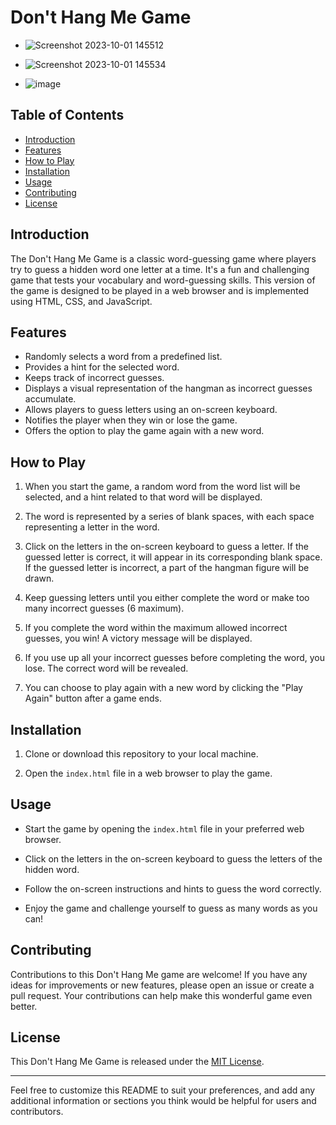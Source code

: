 # Don't Hang Me Game
- ![Screenshot 2023-10-01 145512](https://github.com/YawBoah/Don-t-hang-me-game/assets/126890146/9110ba0a-7e2b-44f0-8019-d2d09c00782b)


- ![Screenshot 2023-10-01 145534](https://github.com/YawBoah/Don-t-hang-me-game/assets/126890146/6b54003e-9efd-4cc1-a351-c50695d7b31a)


- ![image](https://github.com/YawBoah/Don-t-hang-me-game/assets/126890146/7c5b8e67-d84e-44b1-91a3-9eec0e6f00eb)

## Table of Contents
- [Introduction](#introduction)
- [Features](#features)
- [How to Play](#how-to-play)
- [Installation](#installation)
- [Usage](#usage)
- [Contributing](#contributing)
- [License](#license)

## Introduction

The Don't Hang Me Game is a classic word-guessing game where players try to guess a hidden word one letter at a time. It's a fun and challenging game that tests your vocabulary and word-guessing skills. This version of the game is designed to be played in a web browser and is implemented using HTML, CSS, and JavaScript.

## Features

- Randomly selects a word from a predefined list.
- Provides a hint for the selected word.
- Keeps track of incorrect guesses.
- Displays a visual representation of the hangman as incorrect guesses accumulate.
- Allows players to guess letters using an on-screen keyboard.
- Notifies the player when they win or lose the game.
- Offers the option to play the game again with a new word.

## How to Play

1. When you start the game, a random word from the word list will be selected, and a hint related to that word will be displayed.

2. The word is represented by a series of blank spaces, with each space representing a letter in the word.

3. Click on the letters in the on-screen keyboard to guess a letter. If the guessed letter is correct, it will appear in its corresponding blank space. If the guessed letter is incorrect, a part of the hangman figure will be drawn.

4. Keep guessing letters until you either complete the word or make too many incorrect guesses (6 maximum).

5. If you complete the word within the maximum allowed incorrect guesses, you win! A victory message will be displayed.

6. If you use up all your incorrect guesses before completing the word, you lose. The correct word will be revealed.

7. You can choose to play again with a new word by clicking the "Play Again" button after a game ends.

## Installation

1. Clone or download this repository to your local machine.

2. Open the `index.html` file in a web browser to play the game.

## Usage

- Start the game by opening the `index.html` file in your preferred web browser.

- Click on the letters in the on-screen keyboard to guess the letters of the hidden word.

- Follow the on-screen instructions and hints to guess the word correctly.

- Enjoy the game and challenge yourself to guess as many words as you can!

## Contributing

Contributions to this Don't Hang Me game are welcome! If you have any ideas for improvements or new features, please open an issue or create a pull request. Your contributions can help make this wonderful game even better.

## License

This Don't Hang Me Game is released under the [MIT License](LICENSE).

---

Feel free to customize this README to suit your preferences, and add any additional information or sections you think would be helpful for users and contributors.
